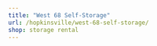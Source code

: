 ```yaml
---
title: "West 68 Self-Storage"
url: /hopkinsville/west-68-self-storage/
shop: storage rental
---
```

